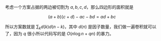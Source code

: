 考虑一个方案占据的两边被切割为 $a,b,c,d$，那么四边形的面积就是

$$
(a+b)(c+d)-ac-bd=ad+bc
$$

所以方案数就是 $\sum_k d(k)d(n-k)$，其中 $d(n)$ 是因子数量，我们做一遍卷积就可以了，因为 $q$ 很小所以代码写的是 $O(n\log n + qn)$ 的暴力。